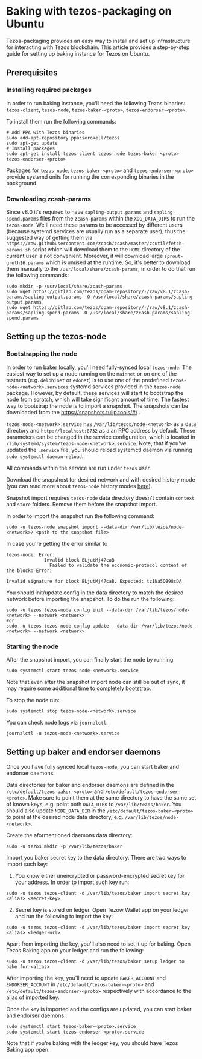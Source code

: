 <!--
   - SPDX-FileCopyrightText: 2019 TQ Tezos <https://tqtezos.com/>
   -
   - SPDX-License-Identifier: LicenseRef-MIT-TQ
   -->
# Baking with tezos-packaging on Ubuntu

Tezos-packaging provides an easy way to install and set up infrastructure for
interacting with Tezos blockchain. This article provides a step-by-step guide for
setting up baking instance for Tezos on Ubuntu.

## Prerequisites

### Installing required packages

In order to run baking instance, you'll need the following Tezos binaries:
`tezos-client`, `tezos-node`, `tezos-baker-<proto>`, `tezos-endorser-<proto>`.

To install them run the following commands:
```
# Add PPA with Tezos binaries
sudo add-apt-repository ppa:serokell/tezos
sudo apt-get update
# Install packages
sudo apt-get install tezos-client tezos-node tezos-baker-<proto> tezos-endorser-<proto>
```

Packages for `tezos-node`, `tezos-baker-<proto>` and `tezos-endorser-<proto>` provide
systemd units for running the corresponding binaries in the background

### Downloading zcash-params

Since v8.0 it's required to have `sapling-output.params` and `sapling-spend.params` files from
the `zcash-params` within the `XDG_DATA_DIRS` to run the `tezos-node`.
We'll need these params to be accessed by different
users (because systemd services are usually run as a separate user), thus the suggested way of getting
them via `https://raw.githubusercontent.com/zcash/zcash/master/zcutil/fetch-params.sh` script which will
download them to the `HOME` directory of the current user is not convenient. Moreover, it will
download large `sprout-groth16.params` which is unused at the runtime.
So, it's better to download them manually to the `/usr/local/share/zcash-params`, in order
to do that run the following commands:
```
sudo mkdir -p /usr/local/share/zcash-params
sudo wget https://gitlab.com/tezos/opam-repository/-/raw/v8.1/zcash-params/sapling-output.params -O /usr/local/share/zcash-params/sapling-output.params
sudo wget https://gitlab.com/tezos/opam-repository/-/raw/v8.1/zcash-params/sapling-spend.params -O /usr/local/share/zcash-params/sapling-spend.params
```

## Setting up the tezos-node

### Bootstrapping the node

In order to run baker locally, you'll need fully-synced local `tezos-node`.
The easiest way to set up a node running on the `mainnet` or on one of the
testnets (e.g. `delphinet` or `edonet`) is to use one of the predefined
`tezos-node-<network>.services` systemd services provided in the `tezos-node`
package. However, by default, these services will start to bootstrap the node
from scratch, which will take significant amount of time. The fastest way to bootstrap
the node is to import a snapshot. The snapshots can be downloaded from the https://snapshots.tulip.tools/#/ .

`tezos-node-<network>.service` has `/var/lib/tezos/node-<network>` as a data directory
and `http://localhost:8732` as a an RPC address by default.
These parameters can be changed in the service configuration, which is located in
`/lib/systemd/system/tezos-node-<network>.service`. Note, that if you've updated the `.service`
file, you should reload systemctl daemon via running `sudo systemctl daemon-reload`.

All commands within the service are run under `tezos` user.

Download the snapshost for desired network and with desired history mode
(you can read more about `tezos-node` history modes [here](https://tezos.gitlab.io/user/history_modes.html#history-modes)).

Snapshot import requires `tezos-node` data directory doesn't contain `context` and `store` folders.
Remove them before the snapshot import.

In order to import the snapshot run the following command:
```
sudo -u tezos-node snapshot import --data-dir /var/lib/tezos/node-<network>/ <path to the snapshot file>
```

In case you're getting the error similar to
```
tezos-node: Error:
              Invalid block BLjutMj47caB
                Failed to validate the economic-protocol content of the block: Error:
                                                                                Invalid signature for block BLjutMj47caB. Expected: tz1Na5QB98cDA.
```

You should init/update config in the data directory to match the desired network
before importing the snapshot. To do the run the following:
```
sudo -u tezos tezos-node config init --data-dir /var/lib/tezos/node-<network> --network <network>
#or
sudo -u tezos tezos-node config update --data-dir /var/lib/tezos/node-<network> --network <network>
```

### Starting the node

After the snapshot import, you can finally start the node by running
```
sudo systemctl start tezos-node-<network>.service
```

Note that even after the snapshot import node can still be out of sync, it may require
some additional time to completely bootstrap.

To stop the node run:
```
sudo systemctl stop tezos-node-<network>.service
```

You can check node logs via `journalctl`:
```
journalctl -u tezos-node-<network>.service
```

## Setting up baker and endorser daemons

Once you have fully synced local `tezos-node`, you can start baker and endorser daemons.

Data directories for baker and endorser daemons are defined in the
`/etc/default/tezos-baker-<proto>` and `/etc/default/tezos-endorser-<proto>`. Make
sure to point them at the same directory to have the same set of known keys, e.g.
point both `DATA_DIR`s to `/var/lib/tezos/baker`. You should also
update `NODE_DATA_DIR` in the `/etc/default/tezos-baker-<proto>` to point at the desired
node data directory, e.g. `/var/lib/tezos/node-<network>`.

Create the aformentioned daemons data directory:
```
sudo -u tezos mkdir -p /var/lib/tezos/baker
```

Import you baker secret key to the data directory. There are two ways to import
such key:
1) You know either unencrypted or password-encrypted secret key for your address. In order
to import such key run:
```
sudo -u tezos tezos-client -d /var/lib/tezos/baker import secret key <alias> <secret-key>
```
2) Secret key is stored on ledger. Open Tezow Wallet app on your ledger and run the following
to import the key:
```
sudo -u tezos tezos-client -d /var/lib/tezos/baker import secret key <alias> <ledger-url>
```
Apart from importing the key, you'll also need to set it up for baking. Open Tezos Baking app
on your ledger and run the following:
```
sudo -u tezos tezos-client -d /var/lib/tezos/baker setup ledger to bake for <alias>
```

After importing the key, you'll need to update `BAKER_ACCOUNT` and `ENDORSER_ACCOUNT` in
`/etc/default/tezos-baker-<proto>` and `/etc/default/tezos-endorser-<proto>` respectively with
accordance to the alias of imported key.

Once the key is imported and the configs are updated, you can start baker and endorser daemons:
```
sudo systemctl start tezos-baker-<proto>.service
sudo systemctl start tezos-endorser-<proto>.service
```

Note that if you're baking with the ledger key, you should have Tezos Baking app open.

